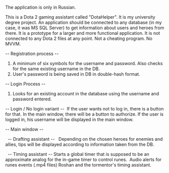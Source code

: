The application is only in Russian.

This is a Dota 2 gaming assistant called "DotaHelper". It is my university degree project.
An application should be connected to any database (in my case, it was MS SQL Server) to get information about users and heroes from there.
It is a prototype for a larger and more functional application. It is not connected to any Dota 2 files at any point. Not a cheating program.
No MVVM.

-- Registration process --
1. A minimum of six symbols for the username and password. Also checks for the same existing username in the DB.
2. User's password is being saved in DB in double-hash format.

-- Login Process --
1. Looks for an existing account in the database using the username and password entered.

-- Login / No login variant -- 
If the user wants not to log in, there is a button for that. In the main window, there will be a button to authorize.
If the user is logged in, his username will be displayed in the main window.

-- Main window --

  -- Drafting assistant --
  Depending on the chosen heroes for enemies and allies, tips will be displayed according to information taken from the DB.

  -- Timing assistant --
  Starts a global timer that is supposed to be an approximate analog for the in-game timer to control runes. 
  Audio alerts for runes events (.mp4 files)
  Roshan and the tormentor's timing assistant.
